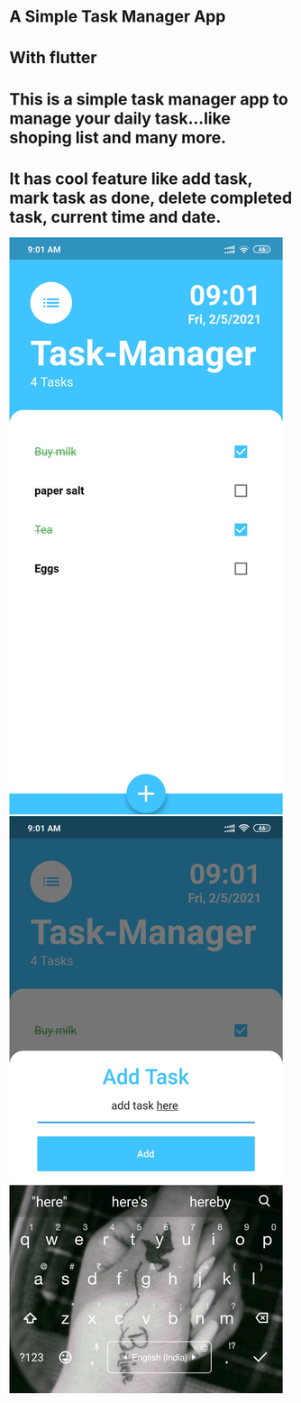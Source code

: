 # A Simple Task Manager App
# With flutter
# This is a simple task manager app to manage your daily task...like shoping list and many more.
# It has cool feature like add task, mark task as done, delete completed task, current time and date.
![screenshot_task_screen](Screenshot_2021-02-05-09-01-09-585_com.example.to_do[1].jpg)
![screenshot_add_task](https://github.com/ravi-83/Task-Manager-App/blob/master/Screenshot_2021-02-05-09-01-22-338_com.example.to_do%5B1%5D.jpg)


